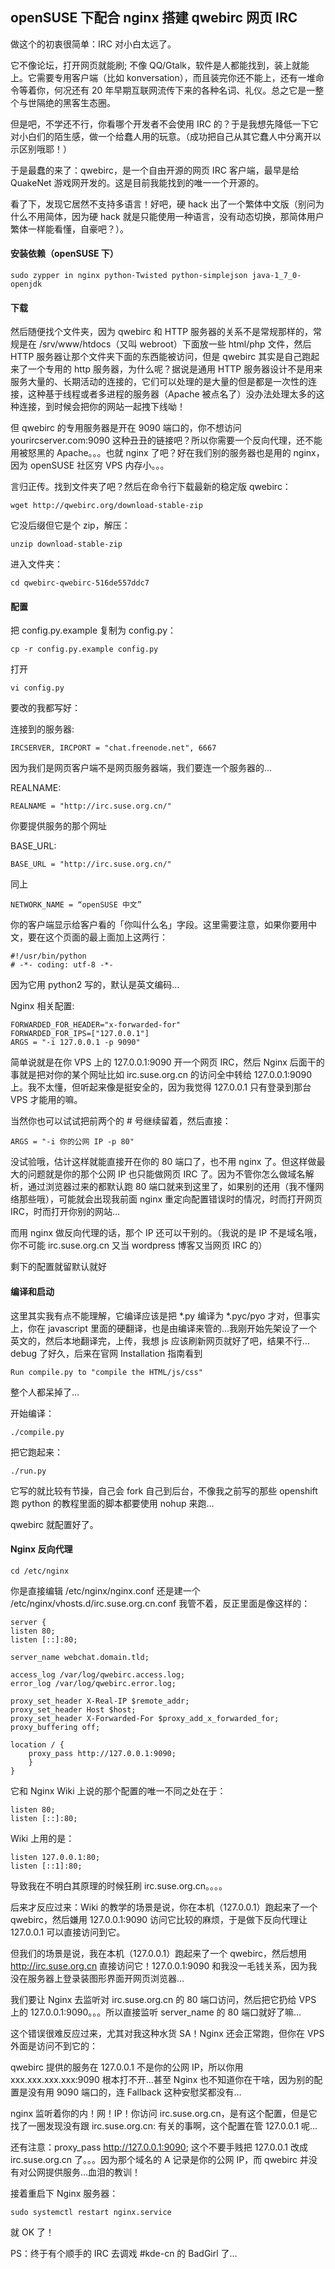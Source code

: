 ## openSUSE 下配合 nginx 搭建 qwebirc 网页 IRC

做这个的初衷很简单：IRC 对小白太远了。

它不像论坛，打开网页就能刷; 不像 QQ/Gtalk，软件是人都能找到，装上就能上。它需要专用客户端（比如 konversation），而且装完你还不能上，还有一堆命令等着你，何况还有 20 年早期互联网流传下来的各种名词、礼仪。总之它是一整个与世隔绝的黑客生态圈。

但是吧，不学还不行，你看哪个开发者不会使用 IRC 的？于是我想先降低一下它对小白们的陌生感，做一个给蠢人用的玩意。（成功把自己从其它蠢人中分离开以示区别哦耶！）

于是最蠢的来了：qwebirc，是一个自由开源的网页 IRC 客户端，最早是给 QuakeNet 游戏网开发的。这是目前我能找到的唯一一个开源的。

看了下，发现它居然不支持多语言！好吧，硬 hack 出了一个繁体中文版（别问为什么不用简体，因为硬 hack 就是只能使用一种语言，没有动态切换，那简体用户繁体一样能看懂，自豪吧？）。

#### 安装依赖（openSUSE 下）

    sudo zypper in nginx python-Twisted python-simplejson java-1_7_0-openjdk

#### 下载

然后随便找个文件夹，因为 qwebirc 和 HTTP 服务器的关系不是常规那样的，常规是在 /srv/www/htdocs（又叫 webroot）下面放一些 html/php 文件，然后 HTTP 服务器让那个文件夹下面的东西能被访问，但是 qwebirc 其实是自己跑起来了一个专用的 http 服务器，为什么呢？据说是通用 HTTP 服务器设计不是用来服务大量的、长期活动的连接的，它们可以处理的是大量的但是都是一次性的连接，这种基于线程或者多进程的服务器（Apache 被点名了）没办法处理太多的这种连接，到时候会把你的网站一起拽下线呦！

但 qwebirc 的专用服务器是开在 9090 端口的，你不想访问 yourircserver.com:9090 这种丑丑的链接吧？所以你需要一个反向代理，还不能用被怒黑的 Apache。。。也就 nginx 了吧？好在我们别的服务器也是用的 nginx，因为 openSUSE 社区穷 VPS 内存小。。。

言归正传。找到文件夹了吧？然后在命令行下载最新的稳定版 qwebirc：

    wget http://qwebirc.org/download-stable-zip

它没后缀但它是个 zip，解压：

    unzip download-stable-zip

进入文件夹：

    cd qwebirc-qwebirc-516de557ddc7

#### 配置

把 config.py.example 复制为 config.py：

    cp -r config.py.example config.py

打开

    vi config.py

要改的我都写好：

连接到的服务器:

    IRCSERVER, IRCPORT = "chat.freenode.net", 6667

因为我们是网页客户端不是网页服务器端，我们要连一个服务器的…

REALNAME:

    REALNAME = "http://irc.suse.org.cn/"

你要提供服务的那个网址

BASE_URL:

    BASE_URL = "http://irc.suse.org.cn/"

同上

    NETWORK_NAME = “openSUSE 中文”

你的客户端显示给客户看的「你叫什么名」字段。这里需要注意，如果你要用中文，要在这个页面的最上面加上这两行：

    #!/usr/bin/python
    # -*- coding: utf-8 -*-

因为它用 python2 写的，默认是英文编码…

Nginx 相关配置:

    FORWARDED_FOR_HEADER="x-forwarded-for"
    FORWARDED_FOR_IPS=["127.0.0.1"]
    ARGS = "-i 127.0.0.1 -p 9090"

简单说就是在你 VPS 上的 127.0.0.1:9090 开一个网页 IRC，然后 Nginx 后面干的事就是把对你的某个网址比如 irc.suse.org.cn 的访问全中转给 127.0.0.1:9090 上。我不太懂，但听起来像是挺安全的，因为我觉得 127.0.0.1 只有登录到那台 VPS 才能用的嘛。

当然你也可以试试把前两个的 # 号继续留着，然后直接：

    ARGS = "-i 你的公网 IP -p 80"

没试验哦，估计这样就能直接开在你的 80 端口了，也不用 nginx 了。但这样做最大的问题就是你的那个公网 IP 也只能做网页 IRC 了。因为不管你怎么做域名解析，通过浏览器过来的都默认跑 80 端口就来到这里了，如果别的还用（我不懂网络那些哦），可能就会出现我前面 nginx 重定向配置错误时的情况，时而打开网页 IRC，时而打开你别的网站…

而用 nginx 做反向代理的话，那个 IP 还可以干别的。（我说的是 IP 不是域名哦，你不可能 irc.suse.org.cn 又当 wordpress 博客又当网页 IRC 的）

剩下的配置就留默认就好

#### 编译和启动

这里其实我有点不能理解，它编译应该是把 *.py 编译为 *.pyc/pyo 才对，但事实上，你在 javascript 里面的硬翻译，也是由编译来管的…我刚开始先架设了一个英文的，然后本地翻译完，上传，我想 js 应该刷新网页就好了吧，结果不行…debug 了好久，后来在官网 Installation 指南看到

    Run compile.py to "compile the HTML/js/css"

整个人都呆掉了…

开始编译：

    ./compile.py

把它跑起来：

    ./run.py

它写的就比较有节操，自己会 fork 自己到后台，不像我之前写的那些 openshift 跑 python 的教程里面的脚本都要使用 nohup 来跑…

qwebirc 就配置好了。

#### Nginx 反向代理

    cd /etc/nginx

你是直接编辑 /etc/nginx/nginx.conf 还是建一个 /etc/nginx/vhosts.d/irc.suse.org.cn.conf 我管不着，反正里面是像这样的：

    server {
    listen 80;
    listen [::]:80;

    server_name webchat.domain.tld;

    access_log /var/log/qwebirc.access.log;
    error_log /var/log/qwebirc.error.log;

    proxy_set_header X-Real-IP $remote_addr;
    proxy_set_header Host $host;
    proxy_set_header X-Forwarded-For $proxy_add_x_forwarded_for;
    proxy_buffering off;

    location / {
        proxy_pass http://127.0.0.1:9090;
        }
    }

它和 Nginx Wiki 上说的那个配置的唯一不同之处在于：

    listen 80;
    listen [::]:80;

Wiki 上用的是：

    listen 127.0.0.1:80;
    listen [::1]:80;

导致我在不明白其原理的时候狂刷 irc.suse.org.cn。。。。

后来才反应过来：Wiki 的教学的场景是说，你在本机（127.0.0.1）跑起来了一个 qwebirc，然后嫌用 127.0.0.1:9090 访问它比较的麻烦，于是做下反向代理让 127.0.0.1 可以直接访问到它。

但我们的场景是说，我在本机（127.0.0.1）跑起来了一个 qwebirc，然后想用 http://irc.suse.org.cn 直接访问它！127.0.0.1:9090 和我没一毛钱关系，因为我没在服务器上登录装图形界面开网页浏览器…

我们要让 Nginx 去监听对 irc.suse.org.cn 的 80 端口访问，然后把它扔给 VPS 上的 127.0.0.1:9090。。。所以直接监听 server_name 的 80 端口就好了嘛…

这个错误很难反应过来，尤其对我这种水货 SA！Nginx 还会正常跑，但你在 VPS 外面是访问不到它的：

qwebirc 提供的服务在 127.0.0.1 不是你的公网 IP，所以你用 xxx.xxx.xxx.xxx:9090 根本打不开…甚至 Nginx 也不知道你在干啥，因为别的配置是没有用 9090 端口的，连 Fallback 这种安慰奖都没有…

nginx 监听着你的内！网！IP！你访问 irc.suse.org.cn，是有这个配置，但是它找了一圈发现没有跟 irc.suse.org.cn: 有关的事啊，这个配置在管 127.0.0.1 呢…

还有注意：proxy_pass http://127.0.0.1:9090; 这个不要手贱把 127.0.0.1 改成 irc.suse.org.cn 了。。。因为那个域名的 A 记录是你的公网 IP，而 qwebirc 并没有对公网提供服务…血泪的教训！

接着重启下 Nginx 服务器：

    sudo systemctl restart nginx.service

就 OK 了！

PS：终于有个顺手的 IRC 去调戏 #kde-cn 的 BadGirl 了…
